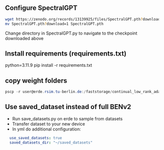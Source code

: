 ## Configure SpectralGPT

```bash
wget https://zenodo.org/records/13139925/files/SpectralGPT.pth?download=1
mv SpectralGPT.pth?download=1 SpectralGPT.pth
```

Change directory in SpectralGPT.py to navigate to the checkpoint downloaded above

## Install requirements (requirements.txt)

python=3.11.9
pip install -r requirements.txt


## copy weight folders

```powershell
pscp -r user@erde.rsim.tu-berlin.de:/faststorage/continual_low_rank_adaptation_of_remote_sensing_foundation_models/SpectralGPT/saved_models/epoch20/task_tuning .\
```

## Use saved_dataset instead of full BENv2

- Run save_datasets.py on erde to sample from datasets
- Transfer dataset to your new device
- In yml do additional configuration:

```yml
  use_saved_datasets: true
  saved_datasets_dir: "~/saved_datasets"
```